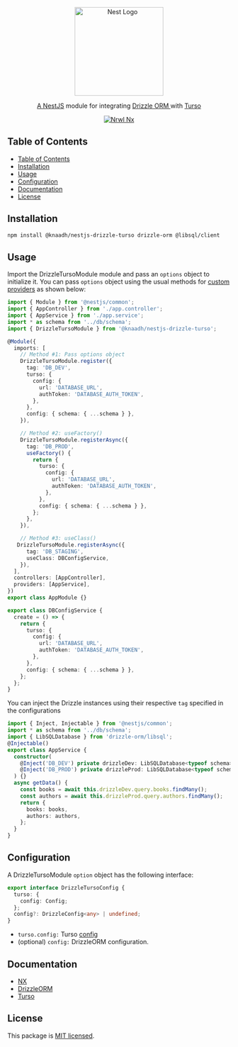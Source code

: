 <p align="center">
  <a href="https://nestjs.com/" target="blank"><img src="https://nestjs.com/img/logo.svg" width="200" alt="Nest Logo" /></a>
</p>

<p align="center">
 <a href="https://nestjs.com/" target="blank">A NestJS</a> module for integrating  <a href="https://orm.drizzle.team" target="blank">Drizzle ORM </a> with <a href="https://turso.tech" target="blank">Turso</a>
</p>

<p align="center">
  <a href="https://nx.dev/" target="blank"><img src="https://img.shields.io/badge/built%20with-Nx-orange?style=for-the-badge" alt="Nrwl Nx" /></a>
</p>

## Table of Contents

- [Table of Contents](#table-of-contents)
- [Installation](#installation)
- [Usage](#usage)
- [Configuration](#configuration)
- [Documentation](#documentation)
- [License](#license)

## Installation

```bash
npm install @knaadh/nestjs-drizzle-turso drizzle-orm @libsql/client
```

## Usage

Import the DrizzleTursoModule module and pass an `options` object to initialize it. You can pass `options` object using the usual methods for [custom providers](https://docs.nestjs.com/fundamentals/custom-providers) as shown below:

```typescript
import { Module } from '@nestjs/common';
import { AppController } from './app.controller';
import { AppService } from './app.service';
import * as schema from '../db/schema';
import { DrizzleTursoModule } from '@knaadh/nestjs-drizzle-turso';

@Module({
  imports: [
    // Method #1: Pass options object
    DrizzleTursoModule.register({
      tag: 'DB_DEV',
      turso: {
        config: {
          url: 'DATABASE_URL',
          authToken: 'DATABASE_AUTH_TOKEN',
        },
      },
      config: { schema: { ...schema } },
    }),

    // Method #2: useFactory()
    DrizzleTursoModule.registerAsync({
      tag: 'DB_PROD',
      useFactory() {
        return {
          turso: {
            config: {
              url: 'DATABASE_URL',
              authToken: 'DATABASE_AUTH_TOKEN',
            },
          },
          config: { schema: { ...schema } },
        };
      },
    }),

    // Method #3: useClass()
   DrizzleTursoModule.registerAsync({
      tag: 'DB_STAGING',
      useClass: DBConfigService,
    }),
  ],
  controllers: [AppController],
  providers: [AppService],
})
export class AppModule {}
```

```typescript
export class DBConfigService {
  create = () => {
    return {
      turso: {
        config: {
          url: 'DATABASE_URL',
          authToken: 'DATABASE_AUTH_TOKEN',
        },
      },
      config: { schema: { ...schema } },
    };
  };
}
```

You can inject the Drizzle instances using their respective `tag` specified in the configurations

```typescript
import { Inject, Injectable } from '@nestjs/common';
import * as schema from '../db/schema';
import { LibSQLDatabase } from 'drizzle-orm/libsql';
@Injectable()
export class AppService {
  constructor(
    @Inject('DB_DEV') private drizzleDev: LibSQLDatabase<typeof schema>,
    @Inject('DB_PROD') private drizzleProd: LibSQLDatabase<typeof schema>
  ) {}
  async getData() {
    const books = await this.drizzleDev.query.books.findMany();
    const authors = await this.drizzleProd.query.authors.findMany();
    return {
      books: books,
      authors: authors,
    };
  }
}
```

## Configuration

A DrizzleTursoModule `option` object has the following interface:

```typescript
export interface DrizzleTursoConfig {
  turso: {
    config: Config;
  };
  config?: DrizzleConfig<any> | undefined;
}
```

- `turso.config:` Turso [config](https://docs.turso.tech/libsql/client-access/javascript-typescript-sdk)
- (optional) `config:` DrizzleORM configuration.

## Documentation

- [NX](https://nx.dev/)
- [DrizzleORM](https://orm.drizzle.team/)
- [Turso](https://docs.turso.tech/)

## License

This package is [MIT licensed](https://github.com/knaadh/nestjs-drizzle/blob/main/LICENSE).
